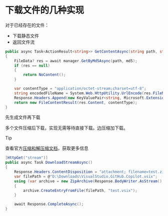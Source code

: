 # 下载文件的几种实现

对于已经存在的文件：

- 下载静态文件
- 返回文件流

```csharp
public async Task<ActionResult<string>> GetContentAsync(string path, string md5)
{
    FileData? res = await manager.GetByMd5Async(path, md5);
    if (res == null)
    {
        return NoContent();
    }

    var contentType = "application/octet-stream;charset=utf-8";
    string encodedFileName = System.Web.HttpUtility.UrlEncode(res.FileName, System.Text.Encoding.UTF8);
    Response.Headers.Append(new KeyValuePair<string, Microsoft.Extensions.Primitives.StringValues>("Content-Disposition", $"attachment; filename={encodedFileName}"));
    return new FileContentResult(res.Content, contentType);
}
```

先生成文件再下载

多个文件压缩后下载，实现无需等待直接下载。边压缩加下载。

> [!TIP]
> 查看官方[压缩和解压缩文档](https://learn.microsoft.com/zh-cn/dotnet/standard/io/how-to-compress-and-extract-files)，获取更多信息

```csharp
[HttpGet("stream")]
public async Task DownloadStreamAsync()
{
    Response.Headers.ContentDisposition = "attachment; filename=test.zip";
    var filePath = @"D:\Downloads\VisualStudio.GitHub.Copilot.vsix";
    using (var archive = new ZipArchive(Response.BodyWriter.AsStream(), ZipArchiveMode.Create))
    {
        archive.CreateEntryFromFile(filePath, "test.vsix");
    }

    await Response.CompleteAsync();
}
```
